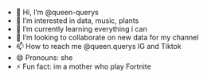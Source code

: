 - 👋 Hi, I’m @queen-querys
- 👀 I’m interested in data, music, plants
- 🌱 I’m currently learning everything i can
- 💞️ I’m looking to collaborate on new data for my channel
- 📫 How to reach me @queen.querys IG and Tiktok
- 😄 Pronouns: she
- ⚡ Fun fact: im a mother who play Fortnite

<!---
queen-querys/queen-querys is a ✨ special ✨ repository because its `README.md` (this file) appears on your GitHub profile.
You can click the Preview link to take a look at your changes.
--->
